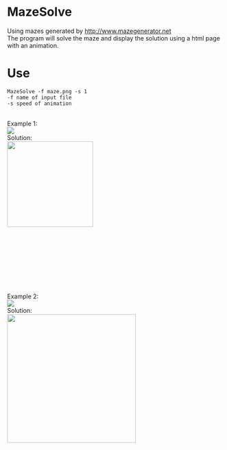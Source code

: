 # MazeSolve
Using mazes generated by http://www.mazegenerator.net<br>
The program will solve the maze and display the solution using a html page with an animation.<br>
# Use
```
MazeSolve -f maze.png -s 1
-f name of input file
-s speed of animation
```
<br>
Example 1: <br>
<img style="display:block" src="https://tarves.no/gif/maze1.png">
Solution:<br>
<img style="display:block" src="https://tarves.no/gif/maze1.gif"height="200">
<br>
<br>
<br>
<br>
<br>
<br>
<br>
<br>
<br>
Example 2: <br>
<img style="display:block" src="https://tarves.no/gif/maze2.png">
Solution: <br>
<img src="https://tarves.no/gif/maze2.gif"height="300">
